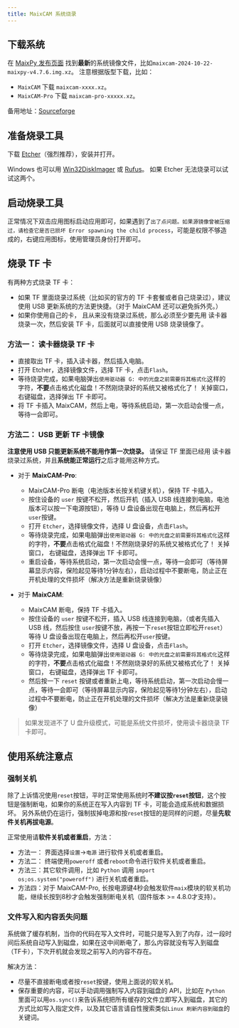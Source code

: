 ```yaml
---
title: MaixCAM 系统烧录
---
```



## 下载系统

在 [MaixPy 发布页面](https://github.com/sipeed/MaixPy/releases) 找到**最新**的系统镜像文件，比如`maixcam-2024-10-22-maixpy-v4.7.6.img.xz`。
注意根据版型下载，比如：
* `MaixCAM` 下载 `maixcam-xxxx.xz`。
* `MaixCAM-Pro` 下载 `maixcam-pro-xxxxx.xz`。

备用地址：[Sourceforge](https://sourceforge.net/projects/maixpy/files/)


## 准备烧录工具

下载 [Etcher](https://etcher.balena.io/)（强烈推荐），安装并打开。

Windows 也可以用 [Win32DiskImager](https://sourceforge.net/projects/win32diskimager/) 或 [Rufus](https://rufus.ie/)。 如果 Etcher 无法烧录可以试试这两个。

## 启动烧录工具

正常情况下双击应用图标启动应用即可，如果遇到了`出了点问题。如果源镜像曾被压缩过，请检查它是否已损坏 Error spawning the child process`，可能是权限不够造成的，右键应用图标，使用管理员身份打开即可。


## 烧录 TF 卡

有两种方式烧录 TF 卡：
* 如果 TF 里面烧录过系统（比如买的官方的 TF 卡套餐或者自己烧录过），建议使用 USB 更新系统的方法更快捷。（对于 MaixCAM 还可以避免拆外壳。）
* 如果你使用自己的卡， 且从来没有烧录过系统，那么必须至少要先用 读卡器烧录一次，然后安装 TF 卡，后面就可以直接使用 USB 烧录镜像了。

### 方法一： 读卡器烧录 TF 卡

* 直接取出 TF 卡，插入读卡器，然后插入电脑。
* 打开 Etcher，选择镜像文件，选择 TF 卡，点击`Flash`。
* 等待烧录完成，如果电脑弹出`使用驱动器 G: 中的光盘之前需要将其格式化`这样的字符，**不要**点击格式化磁盘！不然刚烧录好的系统又被格式化了！ 关掉窗口， 右键磁盘，选择弹出 TF 卡即可。
* 将 TF 卡插入 MaixCAM，然后上电，等待系统启动，第一次启动会慢一点，等待一会即可。

### 方法二： USB 更新 TF 卡镜像

**注意使用 USB 只能更新系统不能用作第一次烧录。**
请保证 TF 里面已经用 读卡器烧录过系统，并且**系统能正常运行**之后才能用这种方式。

* 对于 **MaixCAM-Pro**:
  * MaixCAM-Pro 断电（电池版本长按关机键关机），保持 TF 卡插入。
  * 按住设备的 `user` 按键不松开，然后开机（插入 USB 线连接到电脑，电池版本可以按一下电源按钮），等待 U 盘设备出现在电脑上，然后再松开`user`按键。
  * 打开 `Etcher`，选择镜像文件，选择 U 盘设备，点击`Flash`。
  * 等待烧录完成，如果电脑弹出`使用驱动器 G: 中的光盘之前需要将其格式化`这样的字符，**不要**点击格式化磁盘！不然刚烧录好的系统又被格式化了！ 关掉窗口， 右键磁盘，选择弹出 TF 卡即可。
  * 重启设备，等待系统启动，第一次启动会慢一点，等待一会即可（等待屏幕显示内容，保险起见等待1分钟左右），启动过程中不要断电，防止正在开机处理的文件损坏（解决方法是重新烧录镜像）

* 对于 **MaixCAM**:
  * MaixCAM 断电，保持 TF 卡插入。
  * 按住设备的 `user` 按键不松开，插入 USB 线连接到电脑，（或者先插入 USB 线，然后按住 `user`按键不放，再按一下`reset`按钮立即松开`reset`）等待 U 盘设备出现在电脑上，然后再松开`user`按键。
  * 打开 `Etcher`，选择镜像文件，选择 U 盘设备，点击`Flash`。
  * 等待烧录完成，如果电脑弹出`使用驱动器 G: 中的光盘之前需要将其格式化`这样的字符，**不要**点击格式化磁盘！不然刚烧录好的系统又被格式化了！ 关掉窗口， 右键磁盘，选择弹出 TF 卡即可。
  * 然后按一下 `reset` 按键或者重新上电，等待系统启动，第一次启动会慢一点，等待一会即可（等待屏幕显示内容，保险起见等待1分钟左右），启动过程中不要断电，防止正在开机处理的文件损坏（解决方法是重新烧录镜像）

> 如果发现进不了 U 盘升级模式，可能是系统文件损坏，使用读卡器烧录 TF 卡即可。


## 使用系统注意点

### 强制关机

除了上诉情况使用`reset`按钮，平时正常使用系统时**不建议按`reset`按钮**，这个按钮是强制断电，如果你的系统正在写入内容到 TF 卡，可能会造成系统和数据损坏。
另外系统仍在运行，强制拔掉电源和按`reset`按钮的是同样的问题，尽量**先软件关机再拔电源**。

正常使用请**软件关机或者重启**，方法：
* 方法一： 界面选择`设置`->`电源` 进行软件关机或者重启。
* 方法二： 终端使用`poweroff` 或者`reboot`命令进行软件关机或者重启。
* 方法三：其它软件调用，比如 `Python` 调用 `import os;os.system("poweroff")` 进行关机或者重启。
* 方法四：对于 MaixCAM-Pro, 长按电源键4秒会触发软件`maix`模块的软关机功能，继续长按到8秒才会触发强制断电关机（固件版本 >= 4.8.0才支持）。


### 文件写入和内容丢失问题

系统做了缓存机制，当你的代码在写入文件时，可能只是写入到了内存，过一段时间后系统自动写入到磁盘，如果在这中间断电了，那么内容就没有写入到磁盘（TF卡），下次开机就会发现之前写入的内容不存在。

解决方法：
* 尽量不直接断电或者按`reset`按键，使用上面说的软关机。
* 保存重要的内容，可以手动调用强制写入内容到磁盘的 API，比如在 `Python` 里面可以用`os.sync()`来告诉系统把所有缓存的文件立即写入到磁盘，其它的方式比如写入指定文件，以及其它语言请自性搜索类似`Linux 刷新内容到磁盘`的关键词。





